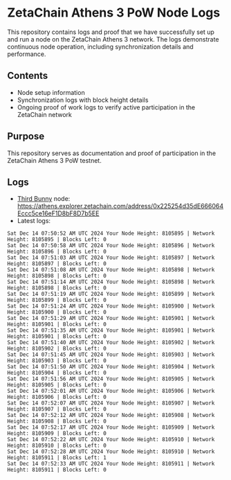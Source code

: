 # ZetaChain Athens 3 PoW Node Logs
This repository contains logs and proof that we have successfully set up and run a node on the ZetaChain Athens 3 network. The logs demonstrate continuous node operation, including synchronization details and performance.

## Contents
- Node setup information
- Synchronization logs with block height details
- Ongoing proof of work logs to verify active participation in the ZetaChain network

## Purpose
This repository serves as documentation and proof of participation in the ZetaChain Athens 3 PoW testnet.

## Logs

- [Third Bunny](https://thirdbunny.xyz/) node: https://athens.explorer.zetachain.com/address/0x225254d35dE666064Eccc5ce16eF1D8bF8D7b5EE
- Latest logs:
```
Sat Dec 14 07:50:52 AM UTC 2024 Your Node Height: 8105895 | Network Height: 8105895 | Blocks Left: 0
Sat Dec 14 07:50:58 AM UTC 2024 Your Node Height: 8105896 | Network Height: 8105896 | Blocks Left: 0
Sat Dec 14 07:51:03 AM UTC 2024 Your Node Height: 8105897 | Network Height: 8105897 | Blocks Left: 0
Sat Dec 14 07:51:08 AM UTC 2024 Your Node Height: 8105898 | Network Height: 8105898 | Blocks Left: 0
Sat Dec 14 07:51:14 AM UTC 2024 Your Node Height: 8105898 | Network Height: 8105898 | Blocks Left: 0
Sat Dec 14 07:51:19 AM UTC 2024 Your Node Height: 8105899 | Network Height: 8105899 | Blocks Left: 0
Sat Dec 14 07:51:24 AM UTC 2024 Your Node Height: 8105900 | Network Height: 8105900 | Blocks Left: 0
Sat Dec 14 07:51:29 AM UTC 2024 Your Node Height: 8105901 | Network Height: 8105901 | Blocks Left: 0
Sat Dec 14 07:51:35 AM UTC 2024 Your Node Height: 8105901 | Network Height: 8105901 | Blocks Left: 0
Sat Dec 14 07:51:40 AM UTC 2024 Your Node Height: 8105902 | Network Height: 8105902 | Blocks Left: 0
Sat Dec 14 07:51:45 AM UTC 2024 Your Node Height: 8105903 | Network Height: 8105903 | Blocks Left: 0
Sat Dec 14 07:51:50 AM UTC 2024 Your Node Height: 8105904 | Network Height: 8105904 | Blocks Left: 0
Sat Dec 14 07:51:56 AM UTC 2024 Your Node Height: 8105905 | Network Height: 8105905 | Blocks Left: 0
Sat Dec 14 07:52:01 AM UTC 2024 Your Node Height: 8105906 | Network Height: 8105906 | Blocks Left: 0
Sat Dec 14 07:52:07 AM UTC 2024 Your Node Height: 8105907 | Network Height: 8105907 | Blocks Left: 0
Sat Dec 14 07:52:12 AM UTC 2024 Your Node Height: 8105908 | Network Height: 8105908 | Blocks Left: 0
Sat Dec 14 07:52:17 AM UTC 2024 Your Node Height: 8105909 | Network Height: 8105909 | Blocks Left: 0
Sat Dec 14 07:52:22 AM UTC 2024 Your Node Height: 8105910 | Network Height: 8105910 | Blocks Left: 0
Sat Dec 14 07:52:28 AM UTC 2024 Your Node Height: 8105910 | Network Height: 8105911 | Blocks Left: 1
Sat Dec 14 07:52:33 AM UTC 2024 Your Node Height: 8105911 | Network Height: 8105911 | Blocks Left: 0
```
